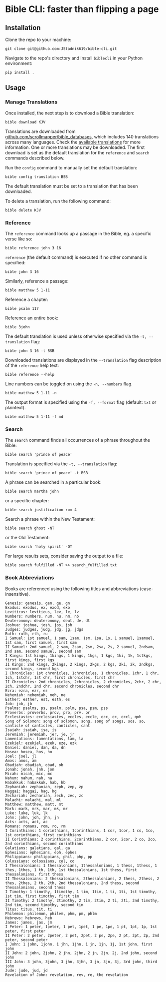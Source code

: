 # Bible CLI: faster than flipping a page

## Installation
<!-- TODO: Install Python -->
<!-- TODO: Publish app on pypi -->

Clone the repo to your machine:

```
git clone git@github.com:JStadnik619/bible-cli.git
```

Navigate to the repo's directory and install `biblecli` in your Python environment:

```
pip install .
```

## Usage
### Manage Translations

Once installed, the next step is to download a Bible translation:

```
bible download KJV
```

Translations are downloaded from [github.com/scrollmapper/bible_databases](https://github.com/scrollmapper/bible_databases), which includes 140 translations across many languages. Check the [available translations](https://github.com/scrollmapper/bible_databases?tab=readme-ov-file#available-translations-140) for more information. One or more translations may be downloaded. The first download is set as the default translation for the `reference` and `search` commands described below.

Run the `config` command to manually set the default translation:

```
bible config translation BSB
```

The default translation must be set to a translation that has been downloaded.

To delete a translation, run the following command:

```
bible delete KJV
```

### Reference

The `reference` command looks up a passage in the Bible, eg. a specific verse like so:

```
bible reference john 3 16
```

`reference` (the default command) is executed if no other command is specified:

```
bible john 3 16
```

Similarly, reference a passage:

```
bible matthew 5 1-11
```

Reference a chapter:

```
bible psalm 117
```

Reference an entire book:

```
bible 3john
```

The default translation is used unless otherwise specified via the `-t, --translation` flag:

```
bible john 3 16 -t BSB
```

Downloaded translations are displayed in the `--translation` flag description of the `reference` help text:

```
bible reference --help
```

Line numbers can be toggled on using the `-n, --numbers` flag.

```
bible matthew 5 1-11 -n
```

The output format is specified using the `-f, --format` flag (default: `txt` or plaintext).

```
bible matthew 5 1-11 -f md
```

<!-- TODO -->
### Search

The `search` command finds all occurrences of a phrase throughout the Bible:

```
bible search 'prince of peace'
```

Translation is specified via the `-t, --translation` flag:

```
bible search 'prince of peace' -t BSB
```

A phrase can be searched in a particular book:

```
bible search martha john
```

or a specific chapter:

```
bible search justification rom 4
```

Search a phrase within the New Testament:

```
bible search ghost -NT
```

or the Old Testament:

```
bible search 'holy spirit' -OT
```

For large results sets, consider saving the output to a file:

```
bible search fulfilled -NT >> search_fulfilled.txt
```

### Book Abbreviations

Books are referenced using the following titles and abbreviations (case-insensitive).

```
Genesis: genesis, gen, ge, gn
Exodus: exodus, ex, exod, exo
Leviticus: leviticus, lev, le, lv
Numbers: numbers, num, nu, nm, nb
Deuteronomy: deuteronomy, deut, de, dt
Joshua: joshua, josh, jos, jsh
Judges: judges, judg, jdg, jg, jdgs
Ruth: ruth, rth, ru
I Samuel: 1st samuel, 1 sam, 1sam, 1sm, 1sa, 1s, 1 samuel, 1samuel, 1st sam, first samuel, first sam
II Samuel: 2nd samuel, 2 sam, 2sam, 2sm, 2sa, 2s, 2 samuel, 2ndsam, 2nd sam, second samuel, second sam
I Kings: 1st kings, 1kings, 1 kings, 1kgs, 1 kgs, 1ki, 1k, 1stkgs, first kings, first kgs
II Kings: 2nd kings, 2kings, 2 kings, 2kgs, 2 kgs, 2ki, 2k, 2ndkgs, second kings, second kgs
I Chronicles: 1st chronicles, 1chronicles, 1 chronicles, 1chr, 1 chr, 1ch, 1stchr, 1st chr, first chronicles, first chr
II Chronicles: 2nd chronicles, 2chronicles, 2 chronicles, 2chr, 2 chr, 2ch, 2ndchr, 2nd chr, second chronicles, second chr
Ezra: ezra, ezr, ez
Nehemiah: nehemiah, neh, ne
Esther: esther, est, esth, es
Job: job, jb
Psalms: psalms, ps, psalm, pslm, psa, psm, pss
Proverbs: proverbs, prov, pro, prv, pr
Ecclesiastes: ecclesiastes, eccles, eccle, ecc, ec, eccl, qoh
Song of Solomon: song of solomon, song, song of songs, sos, so, canticle of canticles, canticles, cant
Isaiah: isaiah, isa, is
Jeremiah: jeremiah, jer, je, jr
Lamentations: lamentations, lam, la
Ezekiel: ezekiel, ezek, eze, ezk
Daniel: daniel, dan, da, dn
Hosea: hosea, hos, ho
Joel: joel, jl
Amos: amos, am
Obadiah: obadiah, obad, ob
Jonah: jonah, jnh, jon
Micah: micah, mic, mc
Nahum: nahum, nah, na
Habakkuk: habakkuk, hab, hb
Zephaniah: zephaniah, zeph, zep, zp
Haggai: haggai, hag, hg
Zechariah: zechariah, zech, zec, zc
Malachi: malachi, mal, ml
Matthew: matthew, matt, mt
Mark: mark, mrk, mar, mk, mr
Luke: luke, luk, lk
John: john, joh, jhn, jn
Acts: acts, act, ac
Romans: romans, rom, ro, rm
I Corinthians: 1 corinthians, 1corinthians, 1 cor, 1cor, 1 co, 1co, 1st corinthians, first corinthians
II Corinthians: 2 corinthians, 2corinthians, 2 cor, 2cor, 2 co, 2co, 2nd corinthians, second corinthians
Galatians: galatians, gal, ga
Ephesians: ephesians, eph, ephes
Philippians: philippians, phil, php, pp
Colossians: colossians, col, co
I Thessalonians: 1 thessalonians, 1thessalonians, 1 thess, 1thess, 1 thes, 1thes, 1 th, 1th, 1st thessalonians, 1st thess, first thessalonians, first thess
II Thessalonians: 2 thessalonians, 2thessalonians, 2 thess, 2thess, 2 thes, 2thes, 2 th, 2th, 2nd thessalonians, 2nd thess, second thessalonians, second thess
I Timothy: 1 timothy, 1timothy, 1 tim, 1tim, 1 ti, 1ti, 1st timothy, 1st tim, first timothy, first tim
II Timothy: 2 timothy, 2timothy, 2 tim, 2tim, 2 ti, 2ti, 2nd timothy, 2nd tim, second timothy, second tim
Titus: titus, tit, ti
Philemon: philemon, philem, phm, pm, phlm
Hebrews: hebrews, heb
James: james, jas, jm
I Peter: 1 peter, 1peter, 1 pet, 1pet, 1 pe, 1pe, 1 pt, 1pt, 1p, 1st peter, first peter
II Peter: 2 peter, 2peter, 2 pet, 2pet, 2 pe, 2pe, 2 pt, 2pt, 2p, 2nd peter, second peter
I John: 1 john, 1john, 1 jhn, 1jhn, 1 jn, 1jn, 1j, 1st john, first john
II John: 2 john, 2john, 2 jhn, 2jhn, 2 jn, 2jn, 2j, 2nd john, second john
III John: 3 john, 3john, 3 jhn, 3jhn, 3 jn, 3jn, 3j, 3rd john, third john
Jude: jude, jud, jd
Revelation of John: revelation, rev, re, the revelation
```

<!-- TODO: Development -->